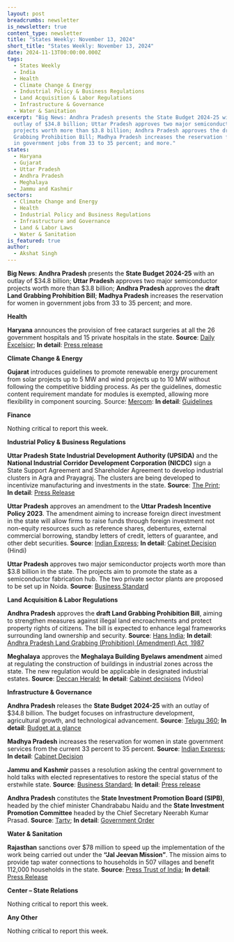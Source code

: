 ```yaml
---
layout: post
breadcrumbs: newsletter
is_newsletter: true
content_type: newsletter
title: "States Weekly: November 13, 2024"
short_title: "States Weekly: November 13, 2024"
date: 2024-11-13T00:00:00.000Z
tags:
  - States Weekly
  - India
  - Health
  - Climate Change & Energy
  - Industrial Policy & Business Regulations
  - Land Acquisition & Labor Regulations
  - Infrastructure & Governance
  - Water & Sanitation
excerpt: "Big News: Andhra Pradesh presents the State Budget 2024-25 with an
  outlay of $34.8 billion; Uttar Pradesh approves two major semiconductor
  projects worth more than $3.8 billion; Andhra Pradesh approves the draft Land
  Grabbing Prohibition Bill; Madhya Pradesh increases the reservation for women
  in government jobs from 33 to 35 percent; and more."
states:
  - Haryana
  - Gujarat
  - Uttar Pradesh
  - Andhra Pradesh
  - Meghalaya
  - Jammu and Kashmir
sectors:
  - Climate Change and Energy
  - Health
  - Industrial Policy and Business Regulations
  - Infrastructure and Governance
  - Land & Labor Laws
  - Water & Sanitation
is_featured: true
author:
  - Akshat Singh
---
```

**Big News**: **Andhra Pradesh** presents the **State Budget 2024-25** with an outlay of $34.8 billion; **Uttar Pradesh** approves two major semiconductor projects worth more than $3.8 billion; **Andhra Pradesh** approves the **draft Land Grabbing Prohibition Bill**; **Madhya Pradesh** increases the reservation for women in government jobs from 33 to 35 percent; and more.

**Health**

**Haryana** announces the provision of free cataract surgeries at all the 26 government hospitals and 15 private hospitals in the state. **Source**: [Daily Excelsior](https://www.dailyexcelsior.com/haryana-cm-saini-announces-free-of-cost-cataract-surgeries-at-all-govt-hospitals-and-empaneled-private-ones/); **In detail**: [Press release](https://acrobat.adobe.com/id/urn:aaid:sc:VA6C2:250d2588-7383-4903-ad0e-36618f476574)

**Climate Change & Energy**

**Gujarat** introduces guidelines to promote renewable energy procurement from solar projects up to 5 MW and wind projects up to 10 MW without following the competitive bidding process. As per the guidelines, domestic content requirement mandate for modules is exempted, allowing more flexibility in component sourcing. Source: [Mercom](https://www.mercomindia.com/gujarat-waives-dcr-solar-projects-5-mw): **In detail**: [Guidelines](https://acrobat.adobe.com/id/urn:aaid:sc:VA6C2:ecf0c535-4376-4c3e-b430-961f52e46929)

**Finance**

Nothing critical to report this week.

**Industrial Policy & Business Regulations**  

**Uttar Pradesh State Industrial Development Authority (UPSIDA)** and the **National Industrial Corridor Development Corporation (NICDC)** sign a State Support Agreement and Shareholder Agreement to develop industrial clusters in Agra and Prayagraj. The clusters are being developed to incentivize manufacturing and investments in the state. **Source**: [The Print](https://theprint.in/india/uttar-pradesh-signs-agreements-for-industrial-clusters/2348334/); **In detail**: [Press Release](https://acrobat.adobe.com/id/urn:aaid:sc:VA6C2:d429b41f-582e-42af-9431-5f90965bc8e7)

**Uttar Pradesh** approves an amendment to the **Uttar Pradesh Incentive Policy 2023**. The amendment aiming to increase foreign direct investment in the state will allow firms to raise funds through foreign investment not non-equity resources such as reference shares, debentures, external commercial borrowing, standby letters of credit, letters of guarantee, and other debt securities. **Source**: [Indian Express](https://indianexpress.com/article/cities/lucknow/incentive-policy-up-cabnet-1-trillion-economy-9653708/); **In detail**: [Cabinet Decision](https://acrobat.adobe.com/id/urn:aaid:sc:VA6C2:85113572-ce09-45c6-a0fb-533e49a38f91) (Hindi)

**Uttar Pradesh** approves two major semiconductor projects worth more than $3.8 billion in the state. The projects aim to promote the state as a semiconductor fabrication hub. The two private sector plants are proposed to be set up in Noida. **Source**: [Business Standard](https://www.business-standard.com/india-news/uttar-pradesh-govt-approves-semiconductor-projects-worth-rs-32k-cr-124110801994_1.html)

**Land Acquisition & Labor Regulations**  

**Andhra Pradesh** approves the **draft Land Grabbing Prohibition Bill**, aiming to strengthen measures against illegal land encroachments and protect property rights of citizens. The bill is expected to enhance legal frameworks surrounding land ownership and security. **Source**: [Hans India](https://www.thehansindia.com/andhra-pradesh/ap-cabinet-approves-land-grabbing-prohibition-draft-bill-919628); **In detail**: [Andhra Pradesh Land Grabbing (Prohibition) (Amendment) Act, 1987](https://prsindia.org/files/bills_acts/acts_states/andhra-pradesh/1987/1987AP16.pdf)

**Meghalaya** approves the **Meghalaya Building Byelaws amendment** aimed at regulating the construction of buildings in industrial zones across the state. The new regulation would be applicable in designated industrial estates. **Source**: [Deccan Herald](https://www.deccanherald.com/elections/meghalaya/meghalaya-cabinet-approves-amendment-of-building-byelaws-3264164); **In detail**: [Cabinet decisions](https://www.youtube.com/watch?v=g3CBhyor548) (Video)

**Infrastructure & Governance**

**Andhra Pradesh** releases the **State Budget 2024-25** with an outlay of $34.8 billion. The budget focuses on infrastructure development, agricultural growth, and technological advancement. **Source**: [Telugu 360](https://www.telugu360.com/andhra-pradesh-budget-2024-25-a-comprehensive-analysis/); **In detail**: [Budget at a glance](https://apfinance.gov.in/...Bud@et24-25/documents/Volume-VI.pdf)

**Madhya Pradesh** increases the reservation for women in state government services from the current 33 percent to 35 percent. **Source**: [Indian Express](https://indianexpress.com/article/jobs/mp-cabinet-raises-quota-for-women-in-state-govt-jobs-by-2-per-cent-to-35-per-cent-sarkari-naukri-9656462/); **In detail**: [Cabinet Decision](https://www.mpinfo.org/Home/CabinetDetails?newsid=241105S8&fontname=Mangal&LocID=32&pubdate=11/05/2024)

**Jammu and Kashmir** passes a resolution asking the central government to hold talks with elected representatives to restore the special status of the erstwhile state. **Source**: [Business Standard](https://www.business-standard.com/politics/j-k-assembly-passes-resolution-seeking-restoration-of-special-status-124110600379_1.html); **In detail**: [Press release](https://jkdirinf.jk.gov.in/Prnv?n=11244)

**Andhra Pradesh** constitutes the **State Investment Promotion Board (SIPB)**, headed by the chief minister Chandrababu Naidu and the **State Investment Promotion Committee** headed by the Chief Secretary Neerabh Kumar Prasad. **Source**: [Tartv](https://tartv.in/archives/163964); **In detail**: [Government Order](https://acrobat.adobe.com/id/urn:aaid:sc:VA6C2:f2277a91-1568-42a6-8aec-50e76246f10e)

**Water & Sanitation**

**Rajasthan** sanctions over $78 million to speed up the implementation of the work being carried out under the **“Jal Jeevan Mission”**. The mission aims to provide tap water connections to households in 507 villages and benefit 112,000 households in the state. **Source**: [Press Trust of India](https://www.ptinews.com/story/national/rajasthan-cm-sanctions-over-rs-655-crore-to-speed-up-work-under-jal-jeevan-mission/1959458); **In detail**: [Press Release](https://cmo.rajasthan.gov.in/pressreleasedetail/170695)

**Center – State Relations**

Nothing critical to report this week.

**Any Other**

Nothing critical to report this week.
